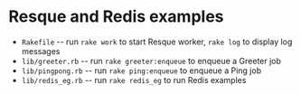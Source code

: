 Resque and Redis examples
=========================

* `Rakefile` -- run `rake work` to start Resque worker, `rake log` to display log messages
* `lib/greeter.rb` -- run `rake greeter:enqueue` to enqueue a Greeter job
* `lib/pingpong.rb` -- run `rake ping:enqueue` to enqueue a Ping job
* `lib/redis_eg.rb` -- run `rake redis_eg` to run Redis examples
